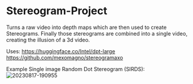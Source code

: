 # Stereogram-Project
Turns a raw video into depth maps which are then used to create Stereograms. Finally those stereograms are combined into a single video, creating the illusion of a 3d video.

Uses: https://huggingface.co/Intel/dpt-large
      https://github.com/mexomagno/stereogramaxo

Example Single image Random Dot Stereogram (SIRDS):
![20230817-190955](https://github.com/jose0choa/Stereogram-Project/assets/89945139/b9c8d9e9-c6f5-4818-bcf7-08eb1a48f0d0)
